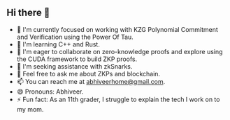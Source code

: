 ## Hi there 👋

<!--
**AV2884/av2884** is a ✨ _special_ ✨ repository because its `README.md` (this file) appears on your GitHub profile.

Here are some ideas to get you started: -->

- 🔭 I'm currently focused on working with KZG Polynomial Commitment and Verification using the Power Of Tau.
- 🌱 I'm learning C++ and Rust.
- 👯 I'm eager to collaborate on zero-knowledge proofs and explore using the CUDA framework to build ZKP proofs.
- 🤔 I'm seeking assistance with zkSnarks.
- 💬 Feel free to ask me about ZKPs and blockchain.
- 📫 You can reach me at abhiveerhome@gmail.com.
- 😄 Pronouns: Abhiveer.
- ⚡ Fun fact: As an 11th grader, I struggle to explain the tech I work on to my mom.
